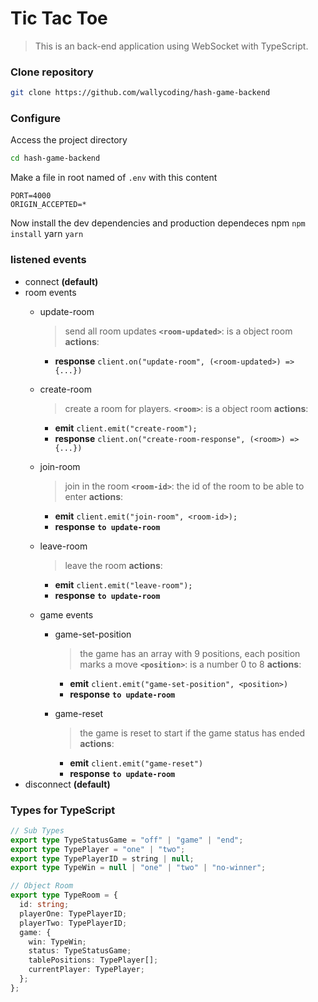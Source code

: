 # Tic Tac Toe
> This is an back-end application using WebSocket with TypeScript.

### Clone repository
```sh
git clone https://github.com/wallycoding/hash-game-backend
```
### Configure
Access the project directory
```sh
cd hash-game-backend
```
Make a file in root named of `.env` with this content
```
PORT=4000
ORIGIN_ACCEPTED=*
```
Now install the dev dependencies and production dependeces
npm `npm install`
yarn `yarn`

### listened events
 - connect **(default)**
 - room events
   - update-room 
     > send all room updates
     > **`<room-updated>`**: is a object room
     > **actions**:
     - **response** `client.on("update-room", (<room-updated>) => {...})` 
   - create-room
     > create a room for players.
     > **`<room>`**: is a object room
     > **actions**:
     - **emit** `client.emit("create-room");`
     - **response** `client.on("create-room-response", (<room>) => {...})`

   - join-room
     > join in the room
     > **`<room-id>`**: the id of the room to be able to enter
     > **actions**:
     - **emit** `client.emit("join-room", <room-id>);`
     - **response** **`to update-room`**

   - leave-room
     > leave the room
     > **actions**:
     - **emit** `client.emit("leave-room");`
     - **response** **`to update-room`**

   - game events
     - game-set-position
       > the game has an array with 9 positions, each position marks a move
       > **`<position>`**: is a number 0 to 8
       > **actions**:
       - **emit** `client.emit("game-set-position", <position>)`
       - **response** **`to update-room`**
      
     - game-reset
       > the game is reset to start if the game status has ended 
       > **actions**:
       - **emit** `client.emit("game-reset")`
       - **response** **`to update-room`**
 - disconnect **(default)**

### Types for TypeScript
```ts
// Sub Types
export type TypeStatusGame = "off" | "game" | "end";
export type TypePlayer = "one" | "two";
export type TypePlayerID = string | null;
export type TypeWin = null | "one" | "two" | "no-winner";

// Object Room
export type TypeRoom = {
  id: string;
  playerOne: TypePlayerID;
  playerTwo: TypePlayerID;
  game: {
    win: TypeWin;
    status: TypeStatusGame;
    tablePositions: TypePlayer[];
    currentPlayer: TypePlayer;
  };
};
```
